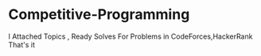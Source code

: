 # Competitive-Programming 
I Attached Topics , Ready Solves For Problems in CodeForces,HackerRank  
That's it
